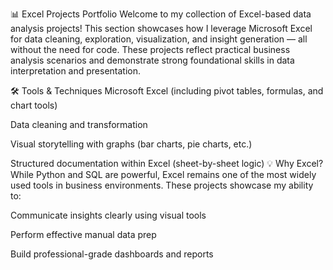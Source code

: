 📊 Excel Projects Portfolio
Welcome to my collection of Excel-based data analysis projects!
This section showcases how I leverage Microsoft Excel for data cleaning, exploration, visualization, and insight generation — all without the need for code. These projects reflect practical business analysis scenarios and demonstrate strong foundational skills in data interpretation and presentation.

🛠️ Tools & Techniques
Microsoft Excel (including pivot tables, formulas, and chart tools)

Data cleaning and transformation

Visual storytelling with graphs (bar charts, pie charts, etc.)

Structured documentation within Excel (sheet-by-sheet logic)
💡 Why Excel?
While Python and SQL are powerful, Excel remains one of the most widely used tools in business environments. These projects showcase my ability to:

Communicate insights clearly using visual tools

Perform effective manual data prep

Build professional-grade dashboards and reports
